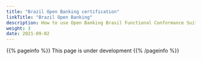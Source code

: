 ```yaml
---
title: "Brazil Open Banking certification"
linkTitle: "Brazil Open Banking"
description: How to use Open Banking Brasil Functional Conformance Suite to certify your solution deployment
weight: 3
date: 2021-09-02
---
```


{{% pageinfo %}}
This page is under development
{{% /pageinfo %}}